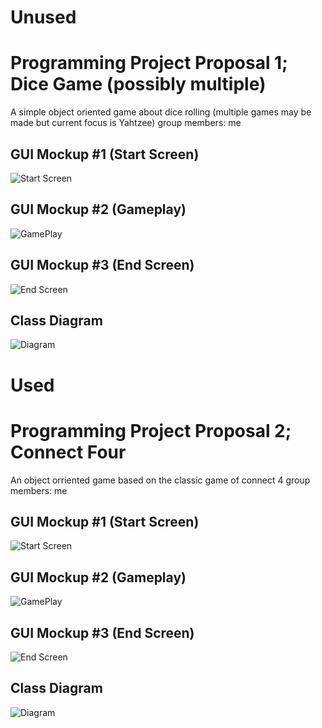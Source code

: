 # Unused
# Programming Project Proposal 1; Dice Game (possibly multiple)
A simple object oriented game about dice rolling (multiple games may be made but current focus is Yahtzee)
group members:
me

## GUI Mockup #1 (Start Screen)
![Start Screen]()

## GUI Mockup #2 (Gameplay)
![GamePlay]()

## GUI Mockup #3 (End Screen)
![End Screen]()

## Class Diagram
![Diagram]()

# Used
# Programming Project Proposal 2; Connect Four
An object orriented game based on the classic game of connect 4
group members:
me

## GUI Mockup #1 (Start Screen)
![Start Screen]()

## GUI Mockup #2 (Gameplay)
![GamePlay]()

## GUI Mockup #3 (End Screen)
![End Screen]()

## Class Diagram
![Diagram]()
